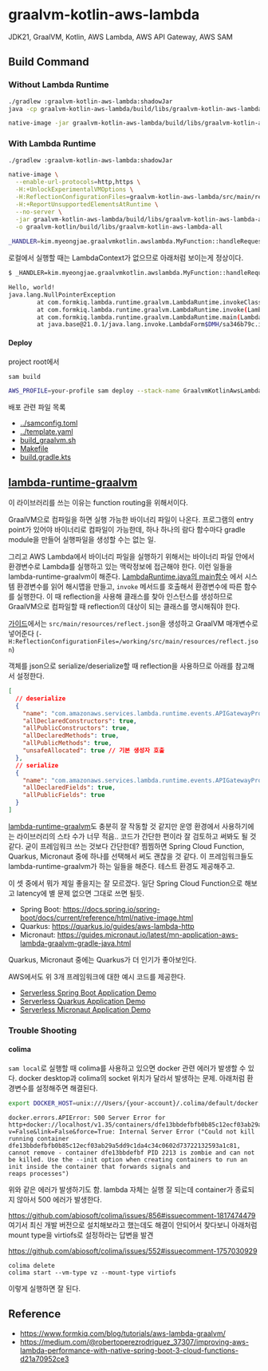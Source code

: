# graalvm-kotlin-aws-lambda

JDK21, GraalVM, Kotlin, AWS Lambda, AWS API Gateway, AWS SAM

## Build Command

### Without Lambda Runtime

```bash
./gradlew :graalvm-kotlin-aws-lambda:shadowJar
java -cp graalvm-kotlin-aws-lambda/build/libs/graalvm-kotlin-aws-lambda-all.jar kim.myeongjae.graalvmkotlin.awslambda.MyFunctionKt "first" "second"

native-image -jar graalvm-kotlin-aws-lambda/build/libs/graalvm-kotlin-aws-lambda-all.jar -o graalvm-kotlin/build/libs/graalvm-kotlin-aws-lambda-all
```

### With Lambda Runtime

```bash
./gradlew :graalvm-kotlin-aws-lambda:shadowJar

native-image \
  --enable-url-protocols=http,https \
  -H:+UnlockExperimentalVMOptions \
  -H:ReflectionConfigurationFiles=graalvm-kotlin-aws-lambda/src/main/resources/reflect.json \
  -H:+ReportUnsupportedElementsAtRuntime \
  --no-server \
  -jar graalvm-kotlin-aws-lambda/build/libs/graalvm-kotlin-aws-lambda-all.jar \
  -o graalvm-kotlin/build/libs/graalvm-kotlin-aws-lambda-all
  
_HANDLER=kim.myeongjae.graalvmkotlin.awslambda.MyFunction::handleRequest ./graalvm-kotlin/build/libs/graalvm-kotlin-aws-lambda-all
```

로컬에서 실행할 때는 LambdaContext가 없으므로 아래처럼 보이는게 정상이다.

```bash
$ _HANDLER=kim.myeongjae.graalvmkotlin.awslambda.MyFunction::handleRequest ./graalvm-kotlin/build/libs/graalvm-kotlin-aws-lambda-all                                                                                                                             ─╯

Hello, world!
java.lang.NullPointerException
        at com.formkiq.lambda.runtime.graalvm.LambdaRuntime.invokeClass(LambdaRuntime.java:225)
        at com.formkiq.lambda.runtime.graalvm.LambdaRuntime.invoke(LambdaRuntime.java:169)
        at com.formkiq.lambda.runtime.graalvm.LambdaRuntime.main(LambdaRuntime.java:393)
        at java.base@21.0.1/java.lang.invoke.LambdaForm$DMH/sa346b79c.invokeStaticInit(LambdaForm$DMH)
```

#### Deploy

project root에서

```bash
sam build

AWS_PROFILE=your-profile sam deploy --stack-name GraalvmKotlinAwsLambda --parameter-overrides Stage=staging 
```

배포 관련 파일 목록

- [../samconfig.toml](../samconfig.toml)
- [../template.yaml](../template.yaml)
- [build_graalvm.sh](build_graalvm.sh)
- [Makefile](Makefile)
- [build.gradle.kts](build.gradle.kts)

## [lambda-runtime-graalvm](https://github.com/formkiq/lambda-runtime-graalvm)

이 라이브러리를 쓰는 이유는 function routing을 위해서이다. 

GraalVM으로 컴파일을 하면 실행 가능한 바이너리 파일이 나온다. 프로그램의 entry point가 있어야 바이너리로 컴파일이 가능한데, 하나 하나의 람다 함수마다
gradle module을 만들어 실행파일을 생성할 수는 없는 일.

그리고 AWS Lambda에서 바이너리 파일을 실행하기 위해서는 바이너리 파일 안에서 환경변수로 Lambda를 실행하고 있는 맥락정보에 접근해야 한다. 이런 일들을
lambda-runtime-graalvm이 해준다. [LambdaRuntime.java의 main함수](https://github.com/formkiq/lambda-runtime-graalvm/blob/master/src/main/java/com/formkiq/lambda/runtime/graalvm/LambdaRuntime.java#L381)
에서 시스템 환경변수를 읽어 해시맵을 만들고, `invoke` 메서드를 호출해서 환경변수에 따른 함수를 실행한다. 이 때 reflection을 사용해 클래스를 찾아
인스턴스를 생성하므로 GraalVM으로 컴파일할 때 reflection의 대상이 되는 클래스를 명시해줘야 한다.

[가이드](https://www.formkiq.com/blog/tutorials/aws-lambda-graalvm/)에서는 `src/main/resources/reflect.json`을 생성하고
GraalVM 매개변수로 넣어준다 (`-H:ReflectionConfigurationFiles=/working/src/main/resources/reflect.json`)

객체를 json으로 serialize/deserialize할 때 reflection을 사용하므로 아래를 참고해서 설정한다.

```json lines
[
  // deserialize
  {
    "name": "com.amazonaws.services.lambda.runtime.events.APIGatewayProxyRequestEvent",
    "allDeclaredConstructors": true,
    "allPublicConstructors": true,
    "allDeclaredMethods": true,
    "allPublicMethods": true,
    "unsafeAllocated": true // 기본 생성자 호출
  },
  // serialize
  {
    "name": "com.amazonaws.services.lambda.runtime.events.APIGatewayProxyResponseEvent",
    "allDeclaredFields": true,
    "allPublicFields": true
  }
]
```

[lambda-runtime-graalvm](https://github.com/formkiq/lambda-runtime-graalvm)도 충분히 잘 작동할 것 같지만 운영 환경에서 사용하기에는
라이브러리의 스타 수가 너무 적음.. 코드가 간단한 편이라 잘 검토하고 써봐도 될 것 같다. 굳이 프레임워크 쓰는 것보다 간단한데?
찜찜하면 Spring Cloud Function, Quarkus, Micronaut 중에 하나를 선택해서 써도 괜찮을 것 같다. 이 프레임워크들도
lambda-runtime-graalvm가 하는 일들을 해준다. 테스트 환경도 제공해주고.

이 셋 중에서 뭐가 제일 좋을지는 잘 모르겠다. 일단 Spring Cloud Function으로 해보고 latency에 별 문제 없으면 그대로 쓰면 될듯.

- Spring Boot: https://docs.spring.io/spring-boot/docs/current/reference/html/native-image.html
- Quarkus: https://quarkus.io/guides/aws-lambda-http
- Micronaut: https://guides.micronaut.io/latest/mn-application-aws-lambda-graalvm-gradle-java.html

Quarkus, Micronaut 중에는 Quarkus가 더 인기가 좋아보인다.

AWS에서도 위 3개 프레임워크에 대한 예시 코드를 제공한다.
- [Serverless Spring Boot Application Demo](https://github.com/aws-samples/serverless-java-frameworks-samples/tree/main/springboot)
- [Serverless Quarkus Application Demo](https://github.com/aws-samples/serverless-java-frameworks-samples/tree/main/micronaut)
- [Serverless Micronaut Application Demo](https://github.com/aws-samples/serverless-java-frameworks-samples/tree/main/quarkus)

### Trouble Shooting

#### colima

`sam local`로 실행할 때 colima를 사용하고 있으면 docker 관련 에러가 발생할 수 있다. docker desktop과 colima의 socket 위치가 달라서 발생하는
문제. 아래처럼 환경변수를 설정해주면 해결된다.

```bash
export DOCKER_HOST=unix:///Users/{your-account}/.colima/default/docker.sock
```

```
docker.errors.APIError: 500 Server Error for http+docker://localhost/v1.35/containers/dfe13bbdefbfb0b85c12ecf03ab29a5dd9c1da4c34c0602d73722132593a1c81?v=False&link=False&force=True: Internal Server Error ("Could not kill running container                      
dfe13bbdefbfb0b85c12ecf03ab29a5dd9c1da4c34c0602d73722132593a1c81, cannot remove - container dfe13bbdefbf PID 2213 is zombie and can not be killed. Use the --init option when creating containers to run an init inside the container that forwards signals and     
reaps processes") 
```

위와 같은 에러가 발생하기도 함. lambda 자체는 실행 잘 되는데 container가 종료되지 않아서 500 에러가 발생한다.

https://github.com/abiosoft/colima/issues/856#issuecomment-1817474479 여기서 최신 개발 버전으로 설치해보라고 했는데도 해결이 안되어서
찾다보니 아래처럼 mount type을 virtiofs로 설정하라는 답변을 발견

https://github.com/abiosoft/colima/issues/552#issuecomment-1757030929

```
colima delete
colima start --vm-type vz --mount-type virtiofs
```

이렇게 실행하면 잘 된다.

## Reference

- https://www.formkiq.com/blog/tutorials/aws-lambda-graalvm/
- https://medium.com/@robertoperezrodriguez_37307/improving-aws-lambda-performance-with-native-spring-boot-3-cloud-functions-d21a70952ce3
